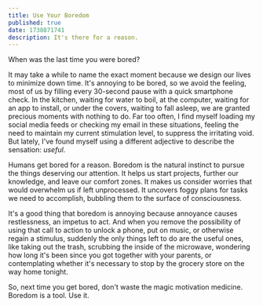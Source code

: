 ```yaml
---
title: Use Your Boredom
published: true
date: 1738871741
description: It's there for a reason.
---
```

When was the last time you were bored?

It may take a while to name the exact moment because we design our lives to
minimize down time. It's annoying to be bored, so we avoid the feeling, most of
us by filling every 30-second pause with a quick smartphone check. In the
kitchen, waiting for water to boil, at the computer, waiting for an app to
install, or under the covers, waiting to fall asleep, we are granted precious
moments with nothing to do. Far too often, I find myself loading my social
media feeds or checking my email in these situations, feeling the need to
maintain my current stimulation level, to suppress the irritating void. But
lately, I've found myself using a different adjective to describe the
sensation: *useful*.

Humans get bored for a reason. Boredom is the natural instinct to pursue the
things deserving our attention. It helps us start projects, further our
knowledge, and leave our comfort zones. It makes us consider worries that would
overwhelm us if left unprocessed. It uncovers foggy plans for tasks we need to
accomplish, bubbling them to the surface of consciousness.

It's a good thing that boredom is annoying because annoyance causes
restlessness, an impetus to act. And when you remove the possibility of using
that call to action to unlock a phone, put on music, or otherwise regain a
stimulus, suddenly the only things left to do are the useful ones, like taking
out the trash, scrubbing the inside of the microwave, wondering how long it's
been since you got together with your parents, or contemplating whether it's
necessary to stop by the grocery store on the way home tonight.

So, next time you get bored, don't waste the magic motivation medicine. Boredom
is a tool. Use it.
